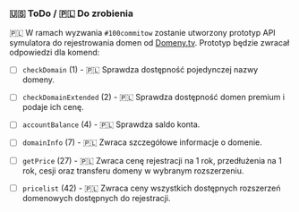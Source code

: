 ### 🇺🇸 ToDo / 🇵🇱 Do zrobienia

🇵🇱 W ramach wyzwania `#100commitow` zostanie utworzony prototyp API symulatora do rejestrowania domen od [Domeny.tv](https://www.domeny.tv).
Prototyp będzie zwracał odpowiedzi dla komend:

- [ ] `checkDomain` (1) - 🇵🇱 Sprawdza dostępność pojedynczej nazwy domeny.
- [ ] `checkDomainExtended` (2) - 🇵🇱 Sprawdza dostępność domen premium i podaje ich cenę.
- [ ] `accountBalance` (4) - 🇵🇱 Sprawdza saldo konta.
- [ ] `domainInfo` (7) - 🇵🇱 Zwraca szczegółowe informacje o domenie. 
- [ ] `getPrice` (27) - 🇵🇱 Zwraca cenę rejestracji na 1 rok, przedłużenia na 1 rok, cesji oraz transferu domeny w wybranym rozszerzeniu.
- [ ] `pricelist` (42) - 🇵🇱 Zwraca ceny wszystkich dostępnych rozszerzeń domenowych dostępnych do rejestracji.

